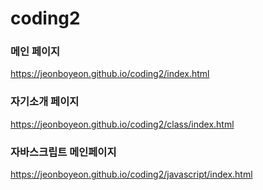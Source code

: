 # coding2

### 메인 페이지
https://jeonboyeon.github.io/coding2/index.html    

### 자기소개 페이지
https://jeonboyeon.github.io/coding2/class/index.html     

### 자바스크립트 메인페이지
https://jeonboyeon.github.io/coding2/javascript/index.html 
